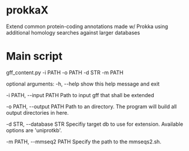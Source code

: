 # prokkaX
Extend common protein-coding annotations made w/ Prokka using additional homology searches against larger databases

# Main script

gff_content.py -i PATH -o PATH -d STR -m PATH

optional arguments:
  -h, --help              show this help message and exit
  
  -i PATH, --input PATH   Path to input gff that shall be extended
  
  -o PATH, --output PATH  Path to an directory. The program will build all output directories in here.
  
  -d STR, --database STR  Specifiy target db to use for extension. Available
                          options are 'uniprotkb'.
                          
  -m PATH, --mmseq2 PATH  Specify the path to the mmseqs2.sh.
